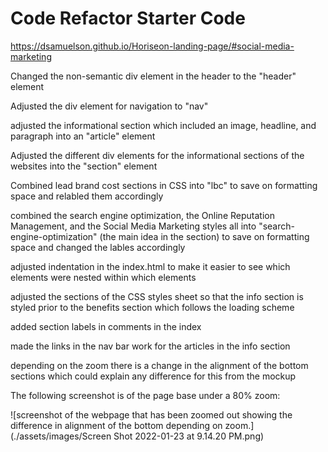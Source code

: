 # Code Refactor Starter Code

https://dsamuelson.github.io/Horiseon-landing-page/#social-media-marketing

Changed the non-semantic div element in the header to the "header" element

Adjusted the div element for navigation to "nav"

adjusted the informational section which included an image, headline, and paragraph into an "article" element

Adjusted the different div elements for the informational sections of the websites into the "section" element

Combined lead brand cost sections in CSS into "lbc" to save on formatting space and relabled them accordingly

combined the search engine optimization, the Online Reputation Management, and the Social Media Marketing styles all into "search-engine-optimization" (the main idea in the section) to save on formatting space and changed the lables accordingly

adjusted indentation in the index.html to make it easier to see which elements were nested within which elements

adjusted the sections of the CSS styles sheet so that the info section is styled prior to the benefits section which follows the loading scheme

added section labels in comments in the index

made the links in the nav bar work for the articles in the info section

depending on the zoom there is a change in the alignment of the bottom sections which could explain any difference for this from the mockup

The following screenshot is of the page base under a 80% zoom:

![screenshot of the webpage that has been zoomed out showing the difference in alignment of the bottom depending on zoom.](./assets/images/Screen Shot 2022-01-23 at 9.14.20 PM.png)